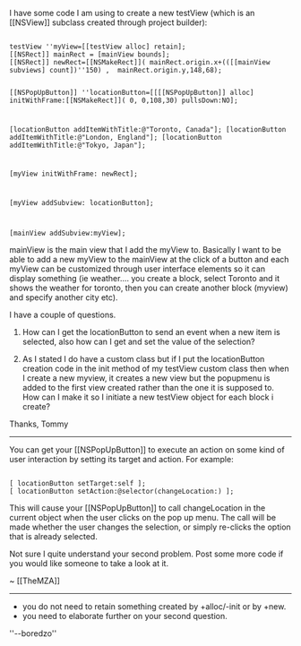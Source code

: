 I have some code I am using to create a new testView (which is an [[NSView]] subclass created through project builder):

<code>
testView ''myView=[[testView alloc] retain];
[[NSRect]] mainRect = [mainView bounds];
[[NSRect]] newRect=[[NSMakeRect]]( mainRect.origin.x+(([[mainView subviews] count])''150) ,  mainRect.origin.y,148,68);     

[[NSPopUpButton]] ''locationButton=[[[[NSPopUpButton]] alloc] initWithFrame:[[NSMakeRect]]( 0, 0,108,30)  pullsDown:NO];

[locationButton addItemWithTitle:@"Toronto, Canada"];
[locationButton addItemWithTitle:@"London, England"];
[locationButton addItemWithTitle:@"Tokyo, Japan"];  

[myView initWithFrame: newRect];
 
[myView addSubview: locationButton];

[mainView addSubview:myView];
</code>

mainView is the main view that I add the myView to. Basically I want to be able to add a new myView to the mainView at the click of a button and each myView can be customized through user interface elements so it can display something (ie weather.... you create a block, select Toronto and it shows the weather for toronto, then you can create another block (myview) and specify another city etc).


I have a couple of questions.

1. How can I get the locationButton to send an event when a new item is selected, also how can I get and set the value of the selection?

2. As I stated I do have a custom class but if I put the locationButton creation code in the init method of my testView custom class then when I create a new myview, it creates a new view but the popupmenu is added to the first view created rather than the one it is supposed to. How can I make it so I initiate a new testView object for each block i create?

Thanks,
Tommy

----

You can get your [[NSPopUpButton]] to execute an action on some kind of user interaction by setting its target and action. For example:

<code>
[ locationButton setTarget:self ];
[ locationButton setAction:@selector(changeLocation:) ];
</code>

This will cause your [[NSPopUpButton]] to call changeLocation in the current object when the user clicks on the pop up menu. The call will be made whether the user changes the selection, or simply re-clicks the option that is already selected.

Not sure I quite understand your second problem. Post some more code if you would like someone to take a look at it.

~ [[TheMZA]]

----


* you do not need to retain something created by +alloc/-init or by +new.
* you need to elaborate further on your second question.


''--boredzo''